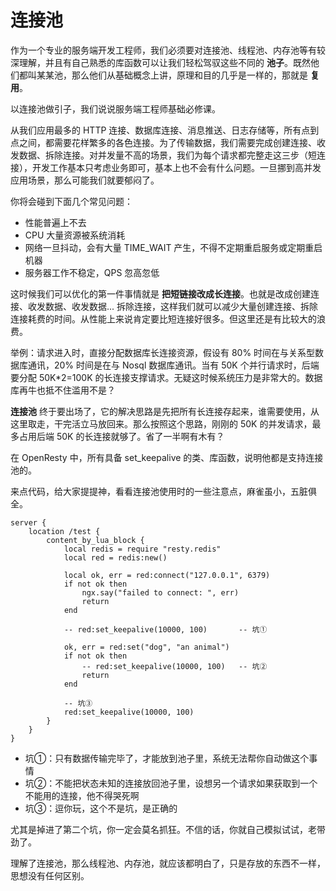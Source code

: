 # 连接池

作为一个专业的服务端开发工程师，我们必须要对连接池、线程池、内存池等有较深理解，并且有自己熟悉的库函数可以让我们轻松驾驭这些不同的 **池子**。既然他们都叫某某池，那么他们从基础概念上讲，原理和目的几乎是一样的，那就是 **复用**。

以连接池做引子，我们说说服务端工程师基础必修课。

从我们应用最多的 HTTP 连接、数据库连接、消息推送、日志存储等，所有点到点之间，都需要花样繁多的各色连接。为了传输数据，我们需要完成创建连接、收发数据、拆除连接。对并发量不高的场景，我们为每个请求都完整走这三步（短连接），开发工作基本只考虑业务即可，基本上也不会有什么问题。一旦挪到高并发应用场景，那么可能我们就要郁闷了。

你将会碰到下面几个常见问题：

* 性能普遍上不去
* CPU 大量资源被系统消耗
* 网络一旦抖动，会有大量 TIME_WAIT 产生，不得不定期重启服务或定期重启机器
* 服务器工作不稳定，QPS 忽高忽低

这时候我们可以优化的第一件事情就是 **把短链接改成长连接**。也就是改成创建连接、收发数据、收发数据... 拆除连接，这样我们就可以减少大量创建连接、拆除连接耗费的时间。从性能上来说肯定要比短连接好很多。但这里还是有比较大的浪费。

举例：请求进入时，直接分配数据库长连接资源，假设有 80% 时间在与关系型数据库通讯，20% 时间是在与 Nosql 数据库通讯。当有 50K 个并行请求时，后端要分配 50K\*2=100K 的长连接支撑请求。无疑这时候系统压力是非常大的。数据库再牛也抵不住滥用不是？

**连接池** 终于要出场了，它的解决思路是先把所有长连接存起来，谁需要使用，从这里取走，干完活立马放回来。那么按照这个思路，刚刚的 50K 的并发请求，最多占用后端 50K 的长连接就够了。省了一半啊有木有？

在 OpenResty 中，所有具备 set_keepalive 的类、库函数，说明他都是支持连接池的。

来点代码，给大家提提神，看看连接池使用时的一些注意点，麻雀虽小，五脏俱全。

```nginx
server {
    location /test {
        content_by_lua_block {
            local redis = require "resty.redis"
            local red = redis:new()

            local ok, err = red:connect("127.0.0.1", 6379)
            if not ok then
                ngx.say("failed to connect: ", err)
                return
            end

            -- red:set_keepalive(10000, 100)       -- 坑①

            ok, err = red:set("dog", "an animal")
            if not ok then
                -- red:set_keepalive(10000, 100)   -- 坑②
                return
            end

            -- 坑③
            red:set_keepalive(10000, 100)
        }
    }
}
```

* 坑①：只有数据传输完毕了，才能放到池子里，系统无法帮你自动做这个事情
* 坑②：不能把状态未知的连接放回池子里，设想另一个请求如果获取到一个不能用的连接，他不得哭死啊
* 坑③：逗你玩，这个不是坑，是正确的

尤其是掉进了第二个坑，你一定会莫名抓狂。不信的话，你就自己模拟试试，老带劲了。

理解了连接池，那么线程池、内存池，就应该都明白了，只是存放的东西不一样，思想没有任何区别。
